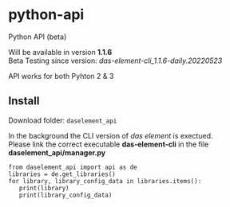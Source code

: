 # python-api

Python API (beta)

Will be available in version **1.1.6**  
Beta Testing since version: *das-element-cli_1.1.6-daily.20220523*

API works for both Pyhton 2 & 3

## Install

Download folder: `daselement_api`

In the background the CLI version of _das element_ is exectued.  
Please link the correct executable **das-element-cli** in the file **daselement_api/manager.py**

```
from daselement_api import api as de
libraries = de.get_libraries()
for library, library_config_data in libraries.items():
   print(library)
   print(library_config_data)
```
